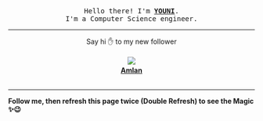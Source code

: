 
<p align='center'>
<samp>
Hello there! I'm <b><a rel='nofollow noopener noreferrer' target='_blank' href='https://github.com/abdelyouni'>YOUNI</a></b>.
<br>I'm a Computer Science engineer.
</samp>
</p>
<hr>
<p align='center'>
<span>Say hi ✋ to my new follower </span></br></br>
<img src='https://avatars3.githubusercontent.com/u/33047231?s=100&amp;v=4'><img src='https://maisonpizza.com/github/abdelyouni/1609900541_img.png' width='1' height='1'><b></br>
<a rel='nofollow noopener noreferrer' target='_blank' href='https://github.com/amlana21'>Amlan</a></b></br></br>
</p>
<hr>
<b>Follow me, then refresh this page twice (Double Refresh) to see the Magic ✨😉</b> 
